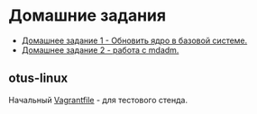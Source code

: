 # Домашние задания
* [Домашнее задание 1 -  Обновить ядро в базовой системе.](manual_kernel_update/)
* [Домашнее задание 2 -  работа с mdadm.](mdadm/)  


## otus-linux

Начальный [Vagrantfile](Vagrantfile) - для тестового стенда.
